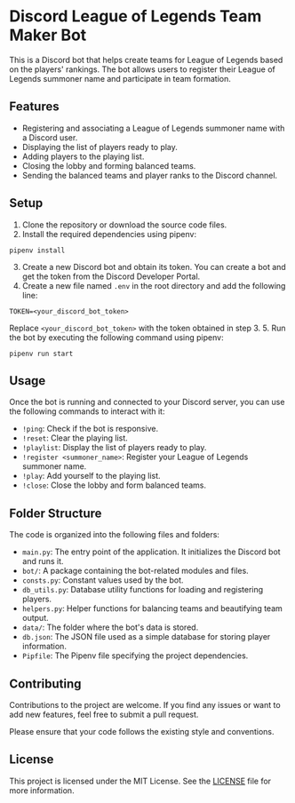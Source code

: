 # Discord League of Legends Team Maker Bot

This is a Discord bot that helps create teams for League of Legends based on the players' rankings. The bot allows users to register their League of Legends summoner name and participate in team formation.

## Features

- Registering and associating a League of Legends summoner name with a Discord user.
- Displaying the list of players ready to play.
- Adding players to the playing list.
- Closing the lobby and forming balanced teams.
- Sending the balanced teams and player ranks to the Discord channel.

## Setup

1. Clone the repository or download the source code files.
2. Install the required dependencies using pipenv:
```shell
pipenv install
```
3. Create a new Discord bot and obtain its token. You can create a bot and get the token from the Discord Developer Portal.
4. Create a new file named `.env` in the root directory and add the following line:
```shell
TOKEN=<your_discord_bot_token>
```
Replace `<your_discord_bot_token>` with the token obtained in step 3.
5. Run the bot by executing the following command using pipenv:
```shell
pipenv run start
```

## Usage

Once the bot is running and connected to your Discord server, you can use the following commands to interact with it:

- `!ping`: Check if the bot is responsive.
- `!reset`: Clear the playing list.
- `!playlist`: Display the list of players ready to play.
- `!register <summoner_name>`: Register your League of Legends summoner name.
- `!play`: Add yourself to the playing list.
- `!close`: Close the lobby and form balanced teams.

## Folder Structure

The code is organized into the following files and folders:

- `main.py`: The entry point of the application. It initializes the Discord bot and runs it.
- `bot/`: A package containing the bot-related modules and files.
- `consts.py`: Constant values used by the bot.
- `db_utils.py`: Database utility functions for loading and registering players.
- `helpers.py`: Helper functions for balancing teams and beautifying team output.
- `data/`: The folder where the bot's data is stored.
- `db.json`: The JSON file used as a simple database for storing player information.
- `Pipfile`: The Pipenv file specifying the project dependencies.

## Contributing

Contributions to the project are welcome. If you find any issues or want to add new features, feel free to submit a pull request.

Please ensure that your code follows the existing style and conventions.

## License

This project is licensed under the MIT License. See the [LICENSE](LICENSE) file for more information.
